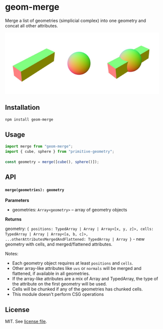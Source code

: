 # geom-merge

Merge a list of geometries (simplicial complex) into one geometry and concat all other attributes.

![](screenshot.jpg)

## Installation

```bash
npm install geom-merge
```

## Usage

```js
import merge from "geom-merge";
import { cube, sphere } from "primitive-geometry";

const geometry = merge([cube(), sphere()]);
```

## API

#### `merge(geometries): geometry`

**Parameters**

- geometries: `Array<geometry>` – array of geometry objects

**Returns**

geometry: `{ positions: TypedArray | Array | Array<[x, y, z]>, cells: TypedArray | Array | Array<[a, b, c]>, ...otherAttributesMergedAndFlattened: TypedArray | Array }` - new geometry with cells, and merged/flattened attributes.

Notes:

- Each geometry object requires at least `positions` and `cells`.
- Other array-like attributes like `uvs` or `normals` will be merged and flattened, if available in all geometries.
- If the array-like attributes are a mix of Array and TypedArray, the type of the attribute on the first geometry will be used.
- Cells will be chunked if any of the geometries has chunked cells.
- This module doesn't perform CSG operations

## License

MIT. See [license file](https://github.com/vorg/geom-merge/blob/master/LICENSE.md).
